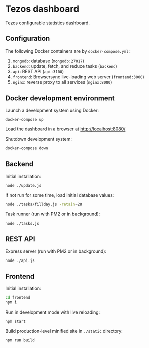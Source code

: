# Tezos dashboard

Tezos configurable statistics dashboard.


## Configuration

The following Docker containers are by `docker-compose.yml`:

1. `mongodb`: database (`mongodb:27017`)
1. `backend`: update, fetch, and reduce tasks (`backend`)
1. `api`: REST API (`api:3100`)
1. `frontend`: Browsersync live-loading web server (`frontend:3000`)
1. `nginx`: reverse proxy to all services (`nginx:8080`)


## Docker development environment

Launch a development system using Docker:

```sh
docker-compose up
```

Load the dashboard in a browser at <http://localhost:8080/>

Shutdown development system:

```sh
docker-compose down
```


## Backend

Initial installation:

```sh
node ./update.js
```

If not run for some time, load initial database values:

```sh
node ./tasks/fillday.js -retain=28
```

Task runner (run with PM2 or in background):

```sh
node ./tasks.js
```


## REST API

Express server (run with PM2 or in background):

```sh
node ./api.js
```


## Frontend

Initial installation:

```sh
cd frontend
npm i
```

Run in development mode with live reloading:

```sh
npm start
```

Build production-level minified site in `./static` directory:

```sh
npm run build
```
